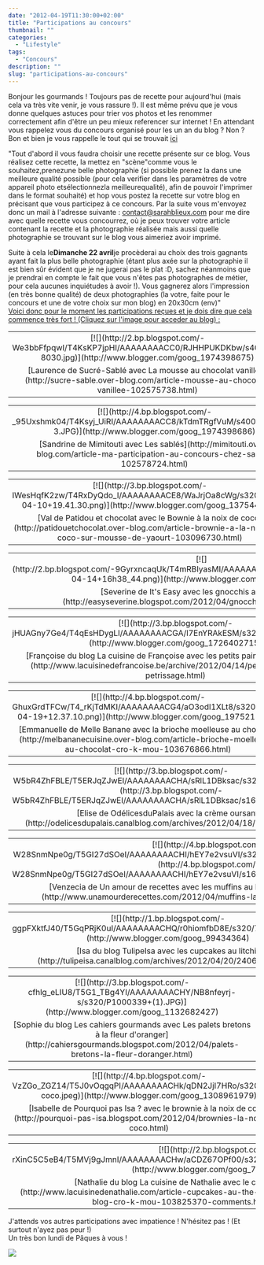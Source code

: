 ```yaml
---
date: "2012-04-19T11:30:00+02:00"
title: "Participations au concours"
thumbnail: ""
categories:
  - "Lifestyle"
tags:
  - "Concours"
description: ""
slug: "participations-au-concours"
---
```


Bonjour les gourmands ! Toujours pas de recette pour aujourd'hui (mais cela va très vite venir, je vous rassure !). Il est même prévu que je vous donne quelques astuces pour trier vos photos et les renommer correctement afin d'être un peu mieux referencer sur internet ! En attendant vous rappelez vous du concours organisé pour les un an du blog ? Non ? Bon et bien je vous rappelle le tout qui se trouvait [ici](http://crokmou.blogspot.fr/2012/03/crokmou-souffle-sa-premiere-bougie.html)  

"Tout d'abord il vous faudra choisir une recette présente sur ce blog. Vous réalisez cette recette, la mettez en "scène"comme vous le souhaitez,prenezune belle photographie (si possible prenez la dans une meilleure qualité possible (pour cela verifier dans les paramètres de votre appareil photo etsélectionnezla meilleurequalité), afin de pouvoir l'imprimer dans le format souhaité) et hop vous postez la recette sur votre blog en précisant que vous participez à ce concours. Par la suite vous m'envoyez donc un mail à l'adresse suivante : contact@sarahblieux.com pour me dire avec quelle recette vous concourrez, où je peux trouver votre article contenant la recette et la photographie réalisée mais aussi quelle photographie se trouvant sur le blog vous aimeriez avoir imprimé.  

Suite à cela le**Dimanche 22 avril**je procèderai au choix des trois gagnants ayant fait la plus belle photographie (étant plus axée sur la photographie il est bien sûr évident que je ne jugerai pas le plat :D, sachez néanmoins que je prendrai en compte le fait que vous n'êtes pas photographes de métier, pour cela aucunes inquiétudes à avoir !). Vous gagnerez alors l'impression (en très bonne qualité) de deux photographies (la votre, faite pour le concours et une de votre choix sur mon blog) en 20x30cm (env)"  
    <u>Voici donc pour le moment les participations reçues et je dois dire que cela commence très fort ! (Cliquez sur l'image pour acceder au blog) :</u>  

<table align="center" cellpadding="0" cellspacing="0" style="margin-left: auto; margin-right: auto; text-align: center;">

<tbody>

<tr>

<td style="text-align: center;">[![](http://2.bp.blogspot.com/-We3bbFfpqwI/T4KsKP7jpHI/AAAAAAAACC0/RJHHPUKDKbw/s400/12-8030.jpg)](http://www.blogger.com/goog_1974398675)</td>

</tr>

<tr>

<td style="text-align: center;">[Laurence de Sucré-Sablé avec La mousse au chocolat vanillée](http://sucre-sable.over-blog.com/article-mousse-au-chocolat-vanillee-102575738.html)</td>

</tr>

</tbody>

</table>

<table align="center" cellpadding="0" cellspacing="0" style="margin-left: auto; margin-right: auto; text-align: center;">

<tbody>

<tr>

<td style="text-align: center;">[![](http://4.bp.blogspot.com/-_95Uxshmk04/T4Ksyj_UiRI/AAAAAAAACC8/kTdmTRgfVuM/s400/Sandrine-3.JPG)](http://www.blogger.com/goog_1974398686)</td>

</tr>

<tr>

<td style="text-align: center;">[Sandrine de Mimitouti avec Les sablés](http://mimitouti.over-blog.com/article-ma-participation-au-concours-chez-sarah-102578724.html)</td>

</tr>

</tbody>

</table>

<table align="center" cellpadding="0" cellspacing="0" style="margin-left: auto; margin-right: auto; text-align: center;">

<tbody>

<tr>

<td style="text-align: center;">[![](http://3.bp.blogspot.com/-IWesHqfK2zw/T4RxDyQdo_I/AAAAAAAACE8/WaJrjOa8cWg/s320/2012-04-10+19.41.30.png)](http://www.blogger.com/goog_137544095)</td>

</tr>

<tr>

<td style="text-align: center;">[Val de Patidou et chocolat avec le Bownie à la noix de coco](http://patidouetchocolat.over-blog.com/article-brownie-a-la-noix-de-coco-sur-mousse-de-yaourt-103096730.html)</td>

</tr>

</tbody>

</table>

<table align="center" cellpadding="0" cellspacing="0" style="margin-left: auto; margin-right: auto; text-align: center;">

<tbody>

<tr>

<td style="text-align: center;">[![](http://2.bp.blogspot.com/-9GyrxncaqUk/T4mRBIyasMI/AAAAAAAACFs/vCdp5uyMvWI/s320/2012-04-14+16h38_44.png)](http://www.blogger.com/goog_489669073)</td>

</tr>

<tr>

<td style="text-align: center;">[Severine de It's Easy avec les gnocchis au parmesan](http://easyseverine.blogspot.com/2012/04/gnocchis-au-parmesan.html)</td>

</tr>

</tbody>

</table>

<table align="center" cellpadding="0" cellspacing="0" style="margin-left: auto; margin-right: auto; text-align: center;">

<tbody>

<tr>

<td style="text-align: center;">[![](http://3.bp.blogspot.com/-jHUAGny7Ge4/T4qEsHDygLI/AAAAAAAACGA/l7EnYRAkESM/s320/4229283257.JPG)](http://www.blogger.com/goog_1726402715)</td>

</tr>

<tr>

<td style="text-align: center;">[Françoise du blog La cuisine de Françoise avec les petits pains sans pétrissage](http://www.lacuisinedefrancoise.be/archive/2012/04/14/petits-pains-sans-petrissage.html)</td>

</tr>

</tbody>

</table>

<table align="center" cellpadding="0" cellspacing="0" style="margin-left: auto; margin-right: auto; text-align: center;">

<tbody>

<tr>

<td style="text-align: center;">[![](http://4.bp.blogspot.com/-GhuxGrdTFCw/T4_rKjTdMKI/AAAAAAAACG4/aO3odl1XLt8/s320/2012-04-19+12.37.10.png)](http://www.blogger.com/goog_1975211197)</td>

</tr>

<tr>

<td style="text-align: center;">[Emmanuelle de Melle Banane avec la brioche moelleuse au chocolat](http://melbananecuisine.over-blog.com/article-brioche-moelleuse-au-chocolat-cro-k-mou-103676866.html)</td>

</tr>

</tbody>

</table>

<table align="center" cellpadding="0" cellspacing="0" style="margin-left: auto; margin-right: auto; text-align: center;">

<tbody>

<tr>

<td style="text-align: center;">[![](http://3.bp.blogspot.com/-W5bR4ZhFBLE/T5ERJqZJwEI/AAAAAAAACHA/sRlL1DBksac/s320/P4190087.JPG)](http://3.bp.blogspot.com/-W5bR4ZhFBLE/T5ERJqZJwEI/AAAAAAAACHA/sRlL1DBksac/s1600/P4190087.JPG)</td>

</tr>

<tr>

<td style="text-align: center;">[Elise de OdélicesduPalais avec la crème oursante](http://odelicesdupalais.canalblog.com/archives/2012/04/18/24056454.html)</td>

</tr>

</tbody>

</table>

<table align="center" cellpadding="0" cellspacing="0" style="margin-left: auto; margin-right: auto; text-align: center;">

<tbody>

<tr>

<td style="text-align: center;">[![](http://4.bp.blogspot.com/-W28SnmNpe0g/T5GI27dSOeI/AAAAAAAACHI/hEY7e2vsuVI/s320/200412.muffins_coco_m&ms.1.JPG)](http://4.bp.blogspot.com/-W28SnmNpe0g/T5GI27dSOeI/AAAAAAAACHI/hEY7e2vsuVI/s1600/200412.muffins_coco_m&ms.1.JPG)</td>

</tr>

<tr>

<td style="text-align: center;">[Venzecia de Un amour de recettes avec les muffins au lait de coco et éclats d'M&M's](http://www.unamourderecettes.com/2012/04/muffins-lait-de-coco-et-eclats-dm.html)</td>

</tr>

</tbody>

</table>

<table align="center" cellpadding="0" cellspacing="0" style="margin-left: auto; margin-right: auto; text-align: center;">

<tbody>

<tr>

<td style="text-align: center;">[![](http://1.bp.blogspot.com/-ggpFXktfJ40/T5GqPRjK0uI/AAAAAAAACHQ/r0hiomfbD8E/s320/74953387_p.jpg)](http://www.blogger.com/goog_99434364)</td>

</tr>

<tr>

<td style="text-align: center;">[Isa du blog TulipeIsa avec les cupcakes au litchi](http://tulipeisa.canalblog.com/archives/2012/04/20/24063253.html)</td>

</tr>

</tbody>

</table>

<table align="center" cellpadding="0" cellspacing="0" style="margin-left: auto; margin-right: auto; text-align: center;">

<tbody>

<tr>

<td style="text-align: center;">[![](http://3.bp.blogspot.com/-cfhlg_eLIU8/T5G1_TBg4YI/AAAAAAAACHY/NB8nfeyrj-s/s320/P1000339+(1).JPG)](http://www.blogger.com/goog_1132682427)</td>

</tr>

<tr>

<td style="text-align: center;">[Sophie du blog Les cahiers gourmands avec Les palets bretons à la fleur d'oranger](http://cahiersgourmands.blogspot.com/2012/04/palets-bretons-la-fleur-doranger.html)</td>

</tr>

</tbody>

</table>

<table align="center" cellpadding="0" cellspacing="0" style="margin-left: auto; margin-right: auto; text-align: center;">

<tbody>

<tr>

<td style="text-align: center;">[![](http://4.bp.blogspot.com/-VzZGo_ZGZ14/T5J0vOqgqPI/AAAAAAAACHk/qDN2JjI7HRo/s320/brow-coco.jpeg)](http://www.blogger.com/goog_1308961979)</td>

</tr>

<tr>

<td style="text-align: center;">[Isabelle de Pourquoi pas Isa ? avec le brownie à la noix de coco](http://pourquoi-pas-isa.blogspot.com/2012/04/brownies-la-noix-de-coco.html)</td>

</tr>

</tbody>

</table>

<table align="center" cellpadding="0" cellspacing="0" style="margin-left: auto; margin-right: auto; text-align: center;">

<tbody>

<tr>

<td style="text-align: center;">[![](http://2.bp.blogspot.com/-rXinC5C5eB4/T5MVj9gJmnI/AAAAAAAACHw/aCDZ67OPf00/s320/cupcake_the%CC%81_vert_matcha.jpg)](http://www.blogger.com/goog_748280909)</td>

</tr>

<tr>

<td style="text-align: center;">[Nathalie du blog La cuisine de Nathalie avec le cupcake au thé vert matcha](http://www.lacuisinedenathalie.com/article-cupcakes-au-the-matcha-participation-au-concours-du-blog-cro-k-mou-103825370-comments.html#anchorComment)</td>

</tr>

</tbody>

</table>

  J'attends vos autres participations avec impatience ! N'hésitez pas ! (Et surtout n'ayez pas peur !)  
Un très bon lundi de Pâques à vous !  

[![](http://4.bp.blogspot.com/-2bLosyMFac4/TxhFg0sR2dI/AAAAAAAABec/Mzg1OnlXUmM/s1600/Signature+copie.jpg)](http://4.bp.blogspot.com/-2bLosyMFac4/TxhFg0sR2dI/AAAAAAAABec/Mzg1OnlXUmM/s1600/Signature+copie.jpg)

 